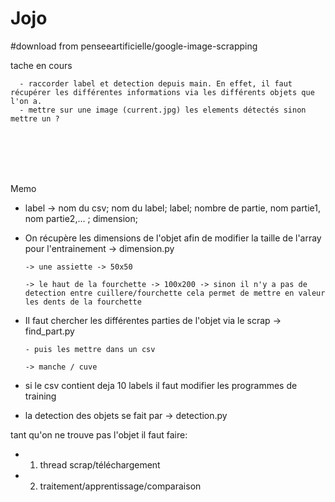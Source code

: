 # Jojo

#download from penseeartificielle/google-image-scrapping

tache en cours


      - raccorder label et detection depuis main. En effet, il faut récupérer les différentes informations via les différents objets que l'on a.
      - mettre sur une image (current.jpg) les elements détectés sinon mettre un ?
  
      

      



<br><br><br><br>

Memo

- label -> nom du csv; nom du label; label; nombre de partie, nom partie1, nom partie2,... ; dimension;

- On récupère les dimensions de l'objet afin de modifier la taille de l'array pour l'entrainement -> dimension.py

      -> une assiette -> 50x50
      
      -> le haut de la fourchette -> 100x200 -> sinon il n'y a pas de detection entre cuillere/fourchette cela permet de mettre en valeur les dents de la fourchette

- Il faut chercher les différentes parties de l'objet via le scrap -> find_part.py
      
      - puis les mettre dans un csv
      
      -> manche / cuve
      
    


- si le csv contient deja 10 labels il faut modifier les programmes de training

- la detection des objets se fait par -> detection.py



tant qu'on ne trouve pas l'objet il faut faire:

  - 1) thread scrap/téléchargement
  
  - 2) traitement/apprentissage/comparaison


